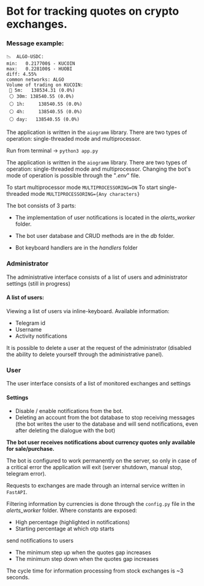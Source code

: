 # Bot for tracking quotes on crypto exchanges.

### Message example: 
```
📉  ALGO-USDC:
min:   0.217700$ - KUCOIN
max:   0.228100$ - HUOBI
diff: 4.55%
common networks: ALGO
Volume of trading on KUCOIN:
 🔴 5m:   138534.31 (0.0%)
 ⚪ 30m: 138540.55 (0.0%)
 ⚪ 1h:     138540.55 (0.0%)
 ⚪ 4h:     138540.55 (0.0%)
 ⚪ day:   138540.55 (0.0%)
```


The application is written in the `aiogramm` library. There are two types of operation: single-threaded mode and multiprocessor.



Run from terminal -> `python3 app.py`

The application is written in the `aiogramm` library. There are two types of operation: single-threaded mode and multiprocessor.
Changing the bot's mode of operation is possible through the "*.env*" file.

To start multiprocessor mode `MULTIPROCESSORING=ON`
To start single-threaded mode `MULTIPROCESSORING={Any characters}`

The bot consists of 3 parts:

- The implementation of user notifications is located in the *alerts_worker* folder.

- The bot user database and CRUD methods are in the *db* folder.

- Bot keyboard handlers are in the *handlers* folder


### Administrator
The administrative interface consists of a list of users and administrator settings (still in progress)

#### A list of users:
Viewing a list of users via inline-keyboard.
Available information:
- Telegram id
- Username
- Activity notifications

It is possible to delete a user at the request of the administrator
(disabled the ability to delete yourself through the administrative panel).

### User
The user interface consists of a list of monitored exchanges and settings

#### Settings
- Disable / enable notifications from the bot.
- Deleting an account from the bot database to stop receiving messages
(the bot writes the user to the database and will send notifications,
even after deleting the dialogue with the bot)

**The bot user receives notifications about currency quotes only available for sale/purchase.**


The bot is configured to work permanently on the server, so only in case of a critical error
the application will exit (server shutdown, manual stop, telegram error).

Requests to exchanges are made through an internal service written in `FastAPI`.

Filtering information by currencies is done through the `config.py` file in the *alerts_worker* folder.
Where constants are exposed:
- High percentage (highlighted in notifications)
- Starting percentage at which otp starts

send notifications to users
- The minimum step up when the quotes gap increases
- The minimum step down when the quotes gap increases

The cycle time for information processing from stock exchanges is ~3 seconds.
